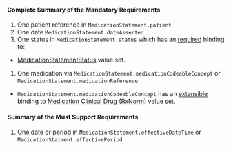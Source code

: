 #### Complete Summary of the Mandatory Requirements


1.  One patient reference in `MedicationStatement.patient`
1.  One date `MedicationStatement.dateAsserted`
1.  One status in `MedicationStatement.status` which has an [required](http://hl7.org/fhir/terminologies.html#required) binding to:
-   [MedicationStatementStatus] value set.
1.  One medication via `MedicationStatement.medicationCodeableConcept` or `MedicationStatement.medicationReference`   
-  `MedicationStatement.medicationCodeableConcept` has an [extensible](http://hl7.org/fhir/terminologies.html#extensible) binding to [Medication Clinical Drug (RxNorm)] value set.

#### Summary of the Must Support Requirements

1.  One date or period in `MedicationStatement.effectiveDateTime` or `MedicationStatment.effectivePeriod`


  [Medication Clinical Drug (RxNorm)]: valueset-medication-codes.html
  [MedicationOrderStatus]: http://hl7.org/fhir/valueset-medication-order-status.html
[MedicationStatementStatus]: http://hl7.org/fhir/valueset-medication-statement-status.html
